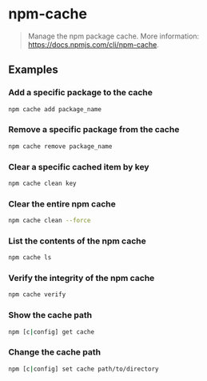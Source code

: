 # npm-cache

> Manage the npm package cache. More information: <https://docs.npmjs.com/cli/npm-cache>.

## Examples

### Add a specific package to the cache

```bash
npm cache add package_name
```

### Remove a specific package from the cache

```bash
npm cache remove package_name
```

### Clear a specific cached item by key

```bash
npm cache clean key
```

### Clear the entire npm cache

```bash
npm cache clean --force
```

### List the contents of the npm cache

```bash
npm cache ls
```

### Verify the integrity of the npm cache

```bash
npm cache verify
```

### Show the cache path

```bash
npm [c|config] get cache
```

### Change the cache path

```bash
npm [c|config] set cache path/to/directory
```
